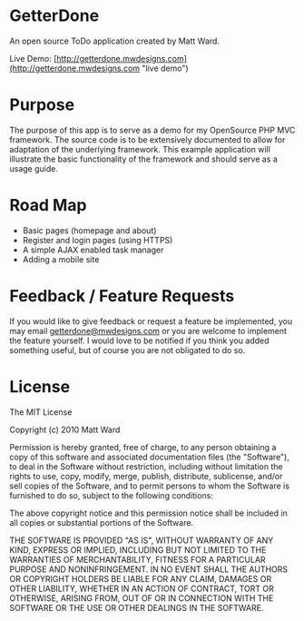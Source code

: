 # GetterDone

An open source ToDo application created by Matt Ward.

Live Demo: [http://getterdone.mwdesigns.com](http://getterdone.mwdesigns.com "live demo")

# Purpose

The purpose of this app is to serve as a demo for my OpenSource PHP MVC framework.
The source code is to be extensively documented to allow for adaptation of the underlying framework.
This example application will illustrate the basic functionality of the framework and should serve as a usage guide.

# Road Map

* Basic pages (homepage and about)
* Register and login pages (using HTTPS)
* A simple AJAX enabled task manager
* Adding a mobile site

# Feedback / Feature Requests

If you would like to give feedback or request a feature be implemented, you may email
[getterdone@mwdesigns.com](mailto:getterdone@mwdesigns.com "email me") or you are welcome to implement the feature yourself. I would love
to be notified if you think you added something useful, but of course you are not obligated to do so.

# License

The MIT License

Copyright (c) 2010 Matt Ward

Permission is hereby granted, free of charge, to any person obtaining a copy
of this software and associated documentation files (the "Software"), to deal
in the Software without restriction, including without limitation the rights
to use, copy, modify, merge, publish, distribute, sublicense, and/or sell
copies of the Software, and to permit persons to whom the Software is
furnished to do so, subject to the following conditions:

The above copyright notice and this permission notice shall be included in
all copies or substantial portions of the Software.

THE SOFTWARE IS PROVIDED "AS IS", WITHOUT WARRANTY OF ANY KIND, EXPRESS OR
IMPLIED, INCLUDING BUT NOT LIMITED TO THE WARRANTIES OF MERCHANTABILITY,
FITNESS FOR A PARTICULAR PURPOSE AND NONINFRINGEMENT. IN NO EVENT SHALL THE
AUTHORS OR COPYRIGHT HOLDERS BE LIABLE FOR ANY CLAIM, DAMAGES OR OTHER
LIABILITY, WHETHER IN AN ACTION OF CONTRACT, TORT OR OTHERWISE, ARISING FROM,
OUT OF OR IN CONNECTION WITH THE SOFTWARE OR THE USE OR OTHER DEALINGS IN
THE SOFTWARE.
